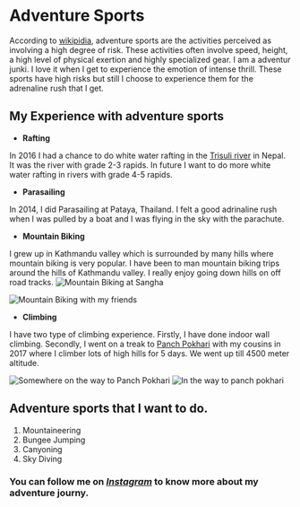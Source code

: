 # Adventure Sports
According to [wikipidia](https://en.wikipedia.org/wiki/Extreme_sport), adventure sports are the activities perceived as involving a high degree of risk. These activities often involve speed, height, a high level of physical exertion and highly specialized gear. I am a adventur junki. I love it when I get to experience the emotion of intense thrill. These sports have high risks but still I choose to experience them for the adrenaline rush that I get.

## My Experience with adventure sports
- **Rafting**

In 2016 I had a chance to do white water rafting in the [Trisuli river](https://en.wikipedia.org/wiki/Trishuli_River) in Nepal. It was the river with grade 2-3 rapids. In future I want to do more white water rafting in rivers with grade 4-5 rapids. 

- **Parasailing**

In 2014, I did Parasailing at Pataya, Thailand. I felt a good adrinaline rush when I was pulled by a boat and I was flying in the sky with the parachute.

- **Mountain Biking**

I grew up in Kathmandu valley which is surrounded by many hills where mountain biking is very popular. I have been to man mountain biking trips around the hills of Kathmandu valley. I really enjoy going down hills on off road tracks.
 ![Mountain Biking at Sangha](https://scontent.fcou1-1.fna.fbcdn.net/v/t1.0-9/12241185_992796937425087_400747761114125401_n.jpg?_nc_cat=107&_nc_ohc=kEmS3_Rn4jYAX-3dtp2&_nc_ht=scontent.fcou1-1.fna&oh=ce0f6201bccf274e56f18a14cac6ae54&oe=5E96BA17 "Mountain biking in Nepal")

 ![Mountain Biking with my friends](https://scontent.fcou1-1.fna.fbcdn.net/v/t1.0-9/10393790_648016865300482_6946919670485717234_n.jpg?_nc_cat=107&_nc_ohc=Qb0nTjDAJjwAX9uKE3R&_nc_ht=scontent.fcou1-1.fna&oh=6176d4073ef4dd984dc6a3af4020fa13&oe=5E9C475E)

- **Climbing**

I have two type of climbing experience. Firstly, I have done indoor wall climbing. Secondly, I went on a treak to [Panch Pokhari](https://en.wikipedia.org/wiki/Panch_Pokhari) with my cousins in 2017 where I climber lots of high hills for 5 days. We went up till 4500 meter altitude.

![Somewhere on the way to Panch Pokhari](https://scontent.fcou1-1.fna.fbcdn.net/v/t1.0-0/p206x206/16938606_1334107123294065_6737535520513718917_n.jpg?_nc_cat=110&_nc_ohc=P5jFER_fLVkAX8auQlf&_nc_ht=scontent.fcou1-1.fna&_nc_tp=1002&oh=d95530fa3b2298becea7d84ba2409216&oe=5ECC7DFC "Treakking in Panch Pokhari") ![In the way to panch pokhari](https://scontent.fcou1-1.fna.fbcdn.net/v/t31.0-8/p960x960/16991991_1335930869778357_299288269510840931_o.jpg?_nc_cat=100&_nc_ohc=PokzwazscGYAX-BM8KE&_nc_ht=scontent.fcou1-1.fna&_nc_tp=1002&oh=a7417ded9eda582ce85ed478a486525b&oe=5ED8E40C "View in the way to panch pokhari")

## Adventure sports that I want to do.
1. Mountaineering
1. Bungee Jumping
1. Canyoning
1. Sky Diving

### You can follow me on [***Instagram***](https://www.instagram.com/su_sun__maharjan/) to know more about my adventure journy.



